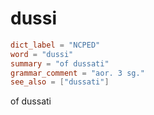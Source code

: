 # dussi

``` toml
dict_label = "NCPED"
word = "dussi"
summary = "of dussati"
grammar_comment = "aor. 3 sg."
see_also = ["dussati"]
```

of dussati


